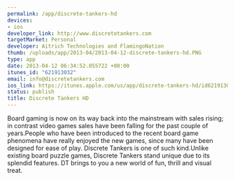 ```yaml
--- 
permalink: /app/discrete-tankers-hd
devices: 
- ios
developer_link: http://www.discretetankers.com
targetMarket: Personal
developer: Aitrich Technologies and FlamingoNation
thumb: /uploads/app/2013-04/2013-04-12-discrete-tankers-hd.PNG
type: app
date: 2013-04-12 06:34:52.055722 +00:00
itunes_id: "621913032"
email: info@discretetankers.com
ios_link: https://itunes.apple.com/us/app/discrete-tankers-hd/id621913032?ls=1%26mt=8
status: publish
title: Discrete Tankers HD
---
```


Board gaming is now on its way back into the mainstream with sales rising; in contrast video games sales have been falling for the past couple of years.People who have been introduced to the recent board game phenomena have really enjoyed the new games, since many have been designed for ease of play. Discrete Tankers is one of such kind.Unlike existing board puzzle games, Discrete Tankers stand unique due to its splendid features. DT brings to you a new world of fun, thrill and visual treat.  
